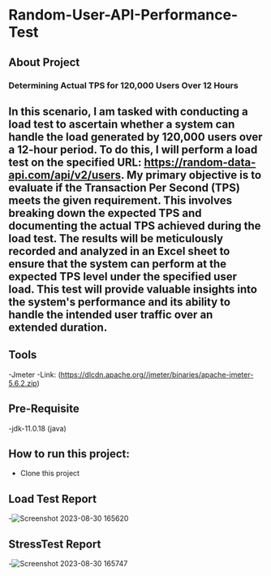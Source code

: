 # Random-User-API-Performance-Test

## About Project
### Determining Actual TPS for 120,000 Users Over 12 Hours
## In this scenario, I am tasked with conducting a load test to ascertain whether a system can handle the load generated by 120,000 users over a 12-hour period. To do this, I will perform a load test on the specified URL: https://random-data-api.com/api/v2/users. My primary objective is to evaluate if the Transaction Per Second (TPS) meets the given requirement. This involves breaking down the expected TPS and documenting the actual TPS achieved during the load test. The results will be meticulously recorded and analyzed in an Excel sheet to ensure that the system can perform at the expected TPS level under the specified user load. This test will provide valuable insights into the system's performance and its ability to handle the intended user traffic over an extended duration.

## Tools
-Jmeter 
-Link: (https://dlcdn.apache.org//jmeter/binaries/apache-jmeter-5.6.2.zip)

## Pre-Requisite
-jdk-11.0.18 (java)

## How to run this project:
- Clone this project

## Load Test Report
-![Screenshot 2023-08-30 165620](https://github.com/anika-tahsin4152/Random-User-API-Performance-Test/assets/73738319/ccfcd539-5dd2-40fb-b12e-f1bb967315cc)
## StressTest Report
-![Screenshot 2023-08-30 165747](https://github.com/anika-tahsin4152/Random-User-API-Performance-Test/assets/73738319/d33a9184-614d-4f93-bd43-8b0c3f32c478)
